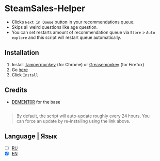 # SteamSales-Helper
* Clicks `Next in Queue` button in your recommendations queue.
* Skips all weird questions like age question.
* You can set restarts amount of recommendation queue via `Store` > `Auto explore` and this script will restart queue automatically.

## Installation
1. Install [Tampermonkey](https://chrome.google.com/webstore/detail/tampermonkey/dhdgffkkebhmkfjojejmpbldmpobfkfo) (for Chrome) or [Greasemonkey](https://addons.mozilla.org/en-US/firefox/addon/greasemonkey/) (for Firefox)
2. Go [here](https://github.com/EarsKilla/SteamSales-Helper/raw/Extended/SSh.user.js)
3. Click `Install`

## Credits
* [DEMENT0R](https://github.com/DEMENT0R/) for the base
##
> By default, the script will auto-update roughly every 24 hours. You can force an update by re-installing using the link above.

## Language | Язык
- [ ] [RU](./README-ru.md)
- [X] [EN](./README.md)